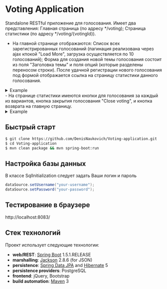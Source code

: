 # Voting Application

Standalone RESTful приложение для голосования. Имеет два представления: Главная страница (по адресу */voting); Страница статистики (по адресу */voting/{votingId}).
- На главной странице отображаются: Список всех зарегистрированных голосований (пагинация реализована через ajax кпокой "Load More", загрузка осуществляется по 10 голосований); Форма для создания новой темы голосования состоит из поля "Заголовка темы" и поля опций (которые разделены переносом строки). После удачной регистрации нового голосования под формой отображается ссылка на страницу статистики данного голосования.
<details> 
  <summary>Example</summary>
  ![alt tag](http://i67.tinypic.com/t8sr2e.png)
</details>
- На странице статистики имеются кнопки для голосования за каждый из вариантов, кнопка закрытия голосования "Close voting", и кнопка возврата на главную страницу.
<details> 
  <summary>Example</summary>
  ![alt tag](http://i63.tinypic.com/33tq8g1.png)
</details>

## Быстрый старт
```sh
$ git clone https://github.com/DenisNaukovich/Voting-application.git
$ cd Voting-application
$ mvn clean package && mvn spring-boot:run
```

## Настройка базы данных
В классе SqlInitialization следует задать Ваши логин и пароль
```java
dataSource.setUsername("your-username");
dataSource.setPassword("your-password");
```

## Тестирование в браузере
http://localhost:8083/

## Стек технологий
Проект использует следующие технологии: <br/>
- **web/REST**: [Spring Boot](https://projects.spring.io/spring-boot/) 1.5.1.RELEASE <br/>
- **marshalling**: [Jackson](https://github.com/FasterXML/jackson-databind) 2.8.6 (for JSON) <br/>
- **persistence**: [Spring Data JPA](http://www.springsource.org/spring-data/jpa) and [Hibernate](http://www.hibernate.org/) 5 <br/>
- **persistence providers**: PostgreSQL <br/>
- **frontend**: jQuery, Bootstrap <br/>
- **build automation**: [Maven](http://maven.apache.org) 3
